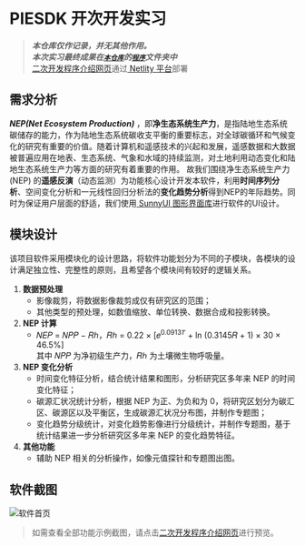 # PIESDK 开次开发实习
> ***本仓库仅作记录，并无其他作用。*** <br>
> ***本次实习最终成果在[`本仓库`](https://github.com/RS-Imagine/PIESDK 'PIESDK')的[`程序`](https://github.com/RS-Imagine/PIESDK/tree/main/%E7%A8%8B%E5%BA%8F '实习成果')文件夹中*** <br>
> [二次开发程序介绍网页](https://rsimagine.eu.org/)通过[ Netlity 平台](https://app.netlify.com/)部署<br>
## 需求分析
***NEP(Net Ecosystem Production)*** ，即**净生态系统生产力**，是指陆地生态系统碳储存的能力，作为陆地生态系统碳收支平衡的重要标志，对全球碳循环和气候变化的研究有重要的价值。随着计算机和遥感技术的兴起和发展，遥感数据和大数据被普遍应用在地表、生态系统、气象和水域的持续监测，对土地利用动态变化和陆地生态系统生产力等方面的研究有着重要的作用。
故我们围绕净生态系统生产力 (NEP) 的**遥感反演**（动态监测）为功能核心设计开发本软件，利用**时间序列分析**、空间变化分析和一元线性回归分析法的**变化趋势分析**得到NEP的年际趋势。同时为保证用户层面的舒适，我们使用[ SunnyUI 图形界面库](https://gitee.com/mlhan/SunnyUI)进行软件的UI设计。
## 模块设计
该项目软件采用模块化的设计思路，将软件功能划分为不同的子模块，各模块的设计满足独立性、完整性的原则，且希望各个模块间有较好的逻辑关系。
1. **数据预处理**
   - 影像裁剪，将数据影像裁剪成仅有研究区的范围；
   - 其他类型的预处理，如数值缩放、单位转换、数据合成和投影转换。
2. **NEP 计算**
   - 𝑁𝐸𝑃 = 𝑁𝑃𝑃 − 𝑅ℎ，𝑅ℎ = 0.22 × \[𝑒<sup>0.0913𝑇</sup> + ln (0.3145𝑅 + 1) × 30 × 46.5%\]
     <br>其中 𝑁𝑃𝑃 为净初级生产力，𝑅ℎ 为土壤微生物呼吸量。
3. **NEP 变化分析**
   - 时间变化特征分析，结合统计结果和图形，分析研究区多年来 NEP 的时间变化特征；
   - 碳源汇状况统计分析，根据 NEP 为正、为负和为 0，将研究区划分为碳汇区、碳源区以及平衡区，生成碳源汇状况分布图，并制作专题图；
   - 变化趋势分级统计，对变化趋势影像进行分级统计，并制作专题图，基于统计结果进一步分析研究区多年来 NEP 的变化趋势特征。
4. **其他功能**
   - 辅助 NEP 相关的分析操作，如像元值探针和专题图出图。
## 软件截图
![软件首页](https://github.com/RS-Imagine/PIESDK/assets/110177673/fc95c3b4-7fab-4020-9264-5f1bd1b2c2f3 '软件首页')
> 如需查看全部功能示例截图，请点击[二次开发程序介绍网页](https://rsimagine.eu.org/ '二次开发程序介绍网页')进行预览。
